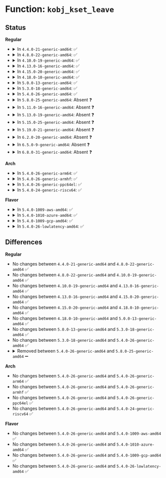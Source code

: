 # Function: <code>kobj_kset_leave</code>

## Status
<b>Regular</b>
<ul>
<li>
<details>
<summary>In <code>4.4.0-21-generic-amd64</code>: ✅</summary>

```c
void kobj_kset_leave(struct kobject * kobj)
```

```json
{
  "name": "kobj_kset_leave",
  "collision_type": "Unique Static",
  "inline_type": "No",
  "funcs": [
    {
      "addr": 18446744071582955520,
      "name": "kobj_kset_leave",
      "external": false,
      "loc": "lib/kobject.c:176",
      "file": "lib/kobject.c",
      "inline": "seen, unknown",
      "caller_inline": [],
      "caller_func": [
        "lib/kobject.c:kobject_del",
        "lib/kobject.c:kobject_add_internal"
      ]
    }
  ],
  "symbols": [
    {
      "addr": 18446744071582955520,
      "name": "kobj_kset_leave",
      "section": ".text",
      "bind": "STB_LOCAL",
      "size": 85
    }
  ]
}
```
</details>
</li>
<li>
<details>
<summary>In <code>4.8.0-22-generic-amd64</code>: ✅</summary>

```c
void kobj_kset_leave(struct kobject * kobj)
```

```json
{
  "name": "kobj_kset_leave",
  "collision_type": "Unique Static",
  "inline_type": "No",
  "funcs": [
    {
      "addr": 18446744071583243248,
      "name": "kobj_kset_leave",
      "external": false,
      "loc": "lib/kobject.c:176",
      "file": "lib/kobject.c",
      "inline": "seen, unknown",
      "caller_inline": [],
      "caller_func": [
        "lib/kobject.c:kobject_del",
        "lib/kobject.c:kobject_add_internal"
      ]
    }
  ],
  "symbols": [
    {
      "addr": 18446744071583243248,
      "name": "kobj_kset_leave",
      "section": ".text",
      "bind": "STB_LOCAL",
      "size": 85
    }
  ]
}
```
</details>
</li>
<li>
<details>
<summary>In <code>4.10.0-19-generic-amd64</code>: ✅</summary>

```c
void kobj_kset_leave(struct kobject * kobj)
```

```json
{
  "name": "kobj_kset_leave",
  "collision_type": "Unique Static",
  "inline_type": "No",
  "funcs": [
    {
      "addr": 18446744071583358560,
      "name": "kobj_kset_leave",
      "external": false,
      "loc": "lib/kobject.c:176",
      "file": "lib/kobject.c",
      "inline": "seen, unknown",
      "caller_inline": [],
      "caller_func": [
        "lib/kobject.c:kobject_del",
        "lib/kobject.c:kobject_add_internal"
      ]
    }
  ],
  "symbols": [
    {
      "addr": 18446744071583358560,
      "name": "kobj_kset_leave",
      "section": ".text",
      "bind": "STB_LOCAL",
      "size": 85
    }
  ]
}
```
</details>
</li>
<li>
<details>
<summary>In <code>4.13.0-16-generic-amd64</code>: ✅</summary>

```c
void kobj_kset_leave(struct kobject * kobj)
```

```json
{
  "name": "kobj_kset_leave",
  "collision_type": "Unique Static",
  "inline_type": "No",
  "funcs": [
    {
      "addr": 18446744071588209280,
      "name": "kobj_kset_leave",
      "external": false,
      "loc": "lib/kobject.c:176",
      "file": "lib/kobject.c",
      "inline": "seen, unknown",
      "caller_inline": [],
      "caller_func": [
        "lib/kobject.c:kobject_add_internal"
      ]
    }
  ],
  "symbols": [
    {
      "addr": 18446744071588209280,
      "name": "kobj_kset_leave",
      "section": ".text",
      "bind": "STB_LOCAL",
      "size": 86
    }
  ]
}
```
</details>
</li>
<li>
<details>
<summary>In <code>4.15.0-20-generic-amd64</code>: ✅</summary>

```c
void kobj_kset_leave(struct kobject * kobj)
```

```json
{
  "name": "kobj_kset_leave",
  "collision_type": "Unique Static",
  "inline_type": "No",
  "funcs": [
    {
      "addr": 18446744071588758320,
      "name": "kobj_kset_leave",
      "external": false,
      "loc": "lib/kobject.c:176",
      "file": "lib/kobject.c",
      "inline": "seen, unknown",
      "caller_inline": [],
      "caller_func": [
        "lib/kobject.c:kobject_add_internal"
      ]
    }
  ],
  "symbols": [
    {
      "addr": 18446744071588758320,
      "name": "kobj_kset_leave",
      "section": ".text",
      "bind": "STB_LOCAL",
      "size": 86
    }
  ]
}
```
</details>
</li>
<li>
<details>
<summary>In <code>4.18.0-10-generic-amd64</code>: ✅</summary>

```c
void kobj_kset_leave(struct kobject * kobj)
```

```json
{
  "name": "kobj_kset_leave",
  "collision_type": "Unique Static",
  "inline_type": "No",
  "funcs": [
    {
      "addr": 18446744071589136464,
      "name": "kobj_kset_leave",
      "external": false,
      "loc": "lib/kobject.c:193",
      "file": "lib/kobject.c",
      "inline": "seen, unknown",
      "caller_inline": [],
      "caller_func": [
        "lib/kobject.c:kobject_add_internal"
      ]
    }
  ],
  "symbols": [
    {
      "addr": 18446744071589136464,
      "name": "kobj_kset_leave",
      "section": ".text",
      "bind": "STB_LOCAL",
      "size": 85
    }
  ]
}
```
</details>
</li>
<li>
<details>
<summary>In <code>5.0.0-13-generic-amd64</code>: ✅</summary>

```c
void kobj_kset_leave(struct kobject * kobj)
```

```json
{
  "name": "kobj_kset_leave",
  "collision_type": "Unique Static",
  "inline_type": "No",
  "funcs": [
    {
      "addr": 18446744071589371504,
      "name": "kobj_kset_leave",
      "external": false,
      "loc": "lib/kobject.c:193",
      "file": "lib/kobject.c",
      "inline": "seen, unknown",
      "caller_inline": [],
      "caller_func": [
        "lib/kobject.c:kobject_add_internal"
      ]
    }
  ],
  "symbols": [
    {
      "addr": 18446744071589371504,
      "name": "kobj_kset_leave",
      "section": ".text",
      "bind": "STB_LOCAL",
      "size": 85
    }
  ]
}
```
</details>
</li>
<li>
<details>
<summary>In <code>5.3.0-18-generic-amd64</code>: ✅</summary>

```c
void kobj_kset_leave(struct kobject * kobj)
```

```json
{
  "name": "kobj_kset_leave",
  "collision_type": "Unique Static",
  "inline_type": "No",
  "funcs": [
    {
      "addr": 18446744071589828288,
      "name": "kobj_kset_leave",
      "external": false,
      "loc": "lib/kobject.c:201",
      "file": "lib/kobject.c",
      "inline": "seen, unknown",
      "caller_inline": [],
      "caller_func": [
        "lib/kobject.c:kobject_del",
        "lib/kobject.c:kobject_add_internal"
      ]
    }
  ],
  "symbols": [
    {
      "addr": 18446744071589828288,
      "name": "kobj_kset_leave",
      "section": ".text",
      "bind": "STB_LOCAL",
      "size": 84
    }
  ]
}
```
</details>
</li>
<li>
<details>
<summary>In <code>5.4.0-26-generic-amd64</code>: ✅</summary>

```c
void kobj_kset_leave(struct kobject * kobj)
```

```json
{
  "name": "kobj_kset_leave",
  "collision_type": "Unique Static",
  "inline_type": "No",
  "funcs": [
    {
      "addr": 18446744071590054432,
      "name": "kobj_kset_leave",
      "external": false,
      "loc": "lib/kobject.c:201",
      "file": "lib/kobject.c",
      "inline": "seen, unknown",
      "caller_inline": [],
      "caller_func": [
        "lib/kobject.c:kobject_del",
        "lib/kobject.c:kobject_add_internal"
      ]
    }
  ],
  "symbols": [
    {
      "addr": 18446744071590054432,
      "name": "kobj_kset_leave",
      "section": ".text",
      "bind": "STB_LOCAL",
      "size": 84
    }
  ]
}
```
</details>
</li>
<li>
<details>
<summary>In <code>5.8.0-25-generic-amd64</code>: Absent ❓</summary>

```json
{
  "name": "kobj_kset_leave",
  "collision_type": "Unique Static",
  "inline_type": "Full",
  "funcs": [
    {
      "addr": 18446744071585049772,
      "name": "kobj_kset_leave",
      "external": false,
      "loc": "lib/kobject.c:201",
      "file": "lib/kobject.c",
      "inline": "not declared, inlined",
      "caller_inline": [
        "lib/kobject.c:__kobject_del",
        "lib/kobject.c:kobject_add_internal"
      ],
      "caller_func": []
    }
  ],
  "symbols": []
}
```
</details>
</li>
<li>
<details>
<summary>In <code>5.11.0-16-generic-amd64</code>: Absent ❓</summary>

```json
{
  "name": "kobj_kset_leave",
  "collision_type": "Unique Static",
  "inline_type": "Full",
  "funcs": [
    {
      "addr": 18446744071585199555,
      "name": "kobj_kset_leave",
      "external": false,
      "loc": "lib/kobject.c:201",
      "file": "lib/kobject.c",
      "inline": "not declared, inlined",
      "caller_inline": [
        "lib/kobject.c:__kobject_del",
        "lib/kobject.c:kobject_add_internal"
      ],
      "caller_func": []
    }
  ],
  "symbols": []
}
```
</details>
</li>
<li>
<details>
<summary>In <code>5.13.0-19-generic-amd64</code>: Absent ❓</summary>

```json
{
  "name": "kobj_kset_leave",
  "collision_type": "Unique Static",
  "inline_type": "Full",
  "funcs": [
    {
      "addr": 18446744071585082627,
      "name": "kobj_kset_leave",
      "external": false,
      "loc": "lib/kobject.c:201",
      "file": "lib/kobject.c",
      "inline": "not declared, inlined",
      "caller_inline": [
        "lib/kobject.c:__kobject_del",
        "lib/kobject.c:kobject_add_internal"
      ],
      "caller_func": []
    }
  ],
  "symbols": []
}
```
</details>
</li>
<li>
<details>
<summary>In <code>5.15.0-25-generic-amd64</code>: Absent ❓</summary>

```json
{
  "name": "kobj_kset_leave",
  "collision_type": "Unique Static",
  "inline_type": "Full",
  "funcs": [
    {
      "addr": 18446744071585529571,
      "name": "kobj_kset_leave",
      "external": false,
      "loc": "lib/kobject.c:201",
      "file": "lib/kobject.c",
      "inline": "not declared, inlined",
      "caller_inline": [
        "lib/kobject.c:__kobject_del",
        "lib/kobject.c:kobject_add_internal"
      ],
      "caller_func": []
    }
  ],
  "symbols": []
}
```
</details>
</li>
<li>
<details>
<summary>In <code>5.19.0-21-generic-amd64</code>: Absent ❓</summary>

```json
{
  "name": "kobj_kset_leave",
  "collision_type": "Unique Static",
  "inline_type": "Full",
  "funcs": [
    {
      "addr": 18446744071586683331,
      "name": "kobj_kset_leave",
      "external": false,
      "loc": "lib/kobject.c:169",
      "file": "lib/kobject.c",
      "inline": "not declared, inlined",
      "caller_inline": [
        "lib/kobject.c:__kobject_del",
        "lib/kobject.c:kobject_add_internal"
      ],
      "caller_func": []
    }
  ],
  "symbols": []
}
```
</details>
</li>
<li>
<details>
<summary>In <code>6.2.0-20-generic-amd64</code>: Absent ❓</summary>

```json
{
  "name": "kobj_kset_leave",
  "collision_type": "Unique Static",
  "inline_type": "Full",
  "funcs": [
    {
      "addr": 18446744071595764115,
      "name": "kobj_kset_leave",
      "external": false,
      "loc": "lib/kobject.c:177",
      "file": "lib/kobject.c",
      "inline": "not declared, inlined",
      "caller_inline": [
        "lib/kobject.c:__kobject_del",
        "lib/kobject.c:kobject_add_internal"
      ],
      "caller_func": []
    }
  ],
  "symbols": []
}
```
</details>
</li>
<li>
<details>
<summary>In <code>6.5.0-9-generic-amd64</code>: Absent ❓</summary>

```json
{
  "name": "kobj_kset_leave",
  "collision_type": "Unique Static",
  "inline_type": "Full",
  "funcs": [
    {
      "addr": 18446744071596288515,
      "name": "kobj_kset_leave",
      "external": false,
      "loc": "lib/kobject.c:179",
      "file": "lib/kobject.c",
      "inline": "not declared, inlined",
      "caller_inline": [
        "lib/kobject.c:__kobject_del",
        "lib/kobject.c:kobject_add_internal"
      ],
      "caller_func": []
    }
  ],
  "symbols": []
}
```
</details>
</li>
<li>
<details>
<summary>In <code>6.8.0-31-generic-amd64</code>: Absent ❓</summary>

```json
{
  "name": "kobj_kset_leave",
  "collision_type": "Unique Static",
  "inline_type": "Full",
  "funcs": [
    {
      "addr": 18446744071597173379,
      "name": "kobj_kset_leave",
      "external": false,
      "loc": "lib/kobject.c:186",
      "file": "lib/kobject.c",
      "inline": "not declared, inlined",
      "caller_inline": [
        "lib/kobject.c:__kobject_del",
        "lib/kobject.c:kobject_add_internal"
      ],
      "caller_func": []
    }
  ],
  "symbols": []
}
```
</details>
</li>
</ul>
<b>Arch</b>
<ul>
<li>
<details>
<summary>In <code>5.4.0-26-generic-arm64</code>: ✅</summary>

```c
void kobj_kset_leave(struct kobject * kobj)
```

```json
{
  "name": "kobj_kset_leave",
  "collision_type": "Unique Static",
  "inline_type": "No",
  "funcs": [
    {
      "addr": 18446603336503831112,
      "name": "kobj_kset_leave",
      "external": false,
      "loc": "lib/kobject.c:201",
      "file": "lib/kobject.c",
      "inline": "seen, unknown",
      "caller_inline": [],
      "caller_func": [
        "lib/kobject.c:kobject_del",
        "lib/kobject.c:kobject_add_internal"
      ]
    }
  ],
  "symbols": [
    {
      "addr": 18446603336503831112,
      "name": "kobj_kset_leave",
      "section": ".text",
      "bind": "STB_LOCAL",
      "size": 168
    }
  ]
}
```
</details>
</li>
<li>
<details>
<summary>In <code>5.4.0-26-generic-armhf</code>: ✅</summary>

```c
void kobj_kset_leave(struct kobject * kobj)
```

```json
{
  "name": "kobj_kset_leave",
  "collision_type": "Unique Static",
  "inline_type": "No",
  "funcs": [
    {
      "addr": 3236450860,
      "name": "kobj_kset_leave",
      "external": false,
      "loc": "lib/kobject.c:201",
      "file": "lib/kobject.c",
      "inline": "seen, unknown",
      "caller_inline": [],
      "caller_func": [
        "lib/kobject.c:kobject_del",
        "lib/kobject.c:kobject_add_internal"
      ]
    }
  ],
  "symbols": [
    {
      "addr": 3236450860,
      "name": "kobj_kset_leave",
      "section": ".text",
      "bind": "STB_LOCAL",
      "size": 104
    }
  ]
}
```
</details>
</li>
<li>
<details>
<summary>In <code>5.4.0-26-generic-ppc64el</code>: ✅</summary>

```c
void kobj_kset_leave(struct kobject * kobj)
```

```json
{
  "name": "kobj_kset_leave",
  "collision_type": "Unique Static",
  "inline_type": "No",
  "funcs": [
    {
      "addr": 13835058055297678128,
      "name": "kobj_kset_leave",
      "external": false,
      "loc": "lib/kobject.c:201",
      "file": "lib/kobject.c",
      "inline": "seen, unknown",
      "caller_inline": [],
      "caller_func": [
        "lib/kobject.c:kobject_del",
        "lib/kobject.c:kobject_add_internal"
      ]
    }
  ],
  "symbols": [
    {
      "addr": 13835058055297678128,
      "name": "kobj_kset_leave",
      "section": ".text",
      "bind": "STB_LOCAL",
      "size": 192
    }
  ]
}
```
</details>
</li>
<li>
<details>
<summary>In <code>5.4.0-24-generic-riscv64</code>: ✅</summary>

```c
void kobj_kset_leave(struct kobject * kobj)
```

```json
{
  "name": "kobj_kset_leave",
  "collision_type": "Unique Static",
  "inline_type": "No",
  "funcs": [
    {
      "addr": 18446743936279723976,
      "name": "kobj_kset_leave",
      "external": false,
      "loc": "lib/kobject.c:201",
      "file": "lib/kobject.c",
      "inline": "seen, unknown",
      "caller_inline": [],
      "caller_func": [
        "lib/kobject.c:kobject_del",
        "lib/kobject.c:kobject_add_internal"
      ]
    }
  ],
  "symbols": [
    {
      "addr": 18446743936279723976,
      "name": "kobj_kset_leave",
      "section": ".text",
      "bind": "STB_LOCAL",
      "size": 130
    }
  ]
}
```
</details>
</li>
</ul>
<b>Flavor</b>
<ul>
<li>
<details>
<summary>In <code>5.4.0-1009-aws-amd64</code>: ✅</summary>

```c
void kobj_kset_leave(struct kobject * kobj)
```

```json
{
  "name": "kobj_kset_leave",
  "collision_type": "Unique Static",
  "inline_type": "No",
  "funcs": [
    {
      "addr": 18446744071589656688,
      "name": "kobj_kset_leave",
      "external": false,
      "loc": "lib/kobject.c:201",
      "file": "lib/kobject.c",
      "inline": "seen, unknown",
      "caller_inline": [],
      "caller_func": [
        "lib/kobject.c:kobject_del",
        "lib/kobject.c:kobject_add_internal"
      ]
    }
  ],
  "symbols": [
    {
      "addr": 18446744071589656688,
      "name": "kobj_kset_leave",
      "section": ".text",
      "bind": "STB_LOCAL",
      "size": 84
    }
  ]
}
```
</details>
</li>
<li>
<details>
<summary>In <code>5.4.0-1010-azure-amd64</code>: ✅</summary>

```c
void kobj_kset_leave(struct kobject * kobj)
```

```json
{
  "name": "kobj_kset_leave",
  "collision_type": "Unique Static",
  "inline_type": "No",
  "funcs": [
    {
      "addr": 18446744071589382512,
      "name": "kobj_kset_leave",
      "external": false,
      "loc": "lib/kobject.c:201",
      "file": "lib/kobject.c",
      "inline": "seen, unknown",
      "caller_inline": [],
      "caller_func": [
        "lib/kobject.c:kobject_del",
        "lib/kobject.c:kobject_add_internal"
      ]
    }
  ],
  "symbols": [
    {
      "addr": 18446744071589382512,
      "name": "kobj_kset_leave",
      "section": ".text",
      "bind": "STB_LOCAL",
      "size": 84
    }
  ]
}
```
</details>
</li>
<li>
<details>
<summary>In <code>5.4.0-1009-gcp-amd64</code>: ✅</summary>

```c
void kobj_kset_leave(struct kobject * kobj)
```

```json
{
  "name": "kobj_kset_leave",
  "collision_type": "Unique Static",
  "inline_type": "No",
  "funcs": [
    {
      "addr": 18446744071590100064,
      "name": "kobj_kset_leave",
      "external": false,
      "loc": "lib/kobject.c:201",
      "file": "lib/kobject.c",
      "inline": "seen, unknown",
      "caller_inline": [],
      "caller_func": [
        "lib/kobject.c:kobject_del",
        "lib/kobject.c:kobject_add_internal"
      ]
    }
  ],
  "symbols": [
    {
      "addr": 18446744071590100064,
      "name": "kobj_kset_leave",
      "section": ".text",
      "bind": "STB_LOCAL",
      "size": 84
    }
  ]
}
```
</details>
</li>
<li>
<details>
<summary>In <code>5.4.0-26-lowlatency-amd64</code>: ✅</summary>

```c
void kobj_kset_leave(struct kobject * kobj)
```

```json
{
  "name": "kobj_kset_leave",
  "collision_type": "Unique Static",
  "inline_type": "No",
  "funcs": [
    {
      "addr": 18446744071590150384,
      "name": "kobj_kset_leave",
      "external": false,
      "loc": "lib/kobject.c:201",
      "file": "lib/kobject.c",
      "inline": "seen, unknown",
      "caller_inline": [],
      "caller_func": [
        "lib/kobject.c:kobject_del",
        "lib/kobject.c:kobject_add_internal"
      ]
    }
  ],
  "symbols": [
    {
      "addr": 18446744071590150384,
      "name": "kobj_kset_leave",
      "section": ".text",
      "bind": "STB_LOCAL",
      "size": 82
    }
  ]
}
```
</details>
</li>
</ul>

## Differences
<b>Regular</b>
<ul>
<li>
No changes between <code>4.4.0-21-generic-amd64</code> and <code>4.8.0-22-generic-amd64</code> ✅
</li>
<li>
No changes between <code>4.8.0-22-generic-amd64</code> and <code>4.10.0-19-generic-amd64</code> ✅
</li>
<li>
No changes between <code>4.10.0-19-generic-amd64</code> and <code>4.13.0-16-generic-amd64</code> ✅
</li>
<li>
No changes between <code>4.13.0-16-generic-amd64</code> and <code>4.15.0-20-generic-amd64</code> ✅
</li>
<li>
No changes between <code>4.15.0-20-generic-amd64</code> and <code>4.18.0-10-generic-amd64</code> ✅
</li>
<li>
No changes between <code>4.18.0-10-generic-amd64</code> and <code>5.0.0-13-generic-amd64</code> ✅
</li>
<li>
No changes between <code>5.0.0-13-generic-amd64</code> and <code>5.3.0-18-generic-amd64</code> ✅
</li>
<li>
No changes between <code>5.3.0-18-generic-amd64</code> and <code>5.4.0-26-generic-amd64</code> ✅
</li>
<li>
<details>
<summary>Removed between <code>5.4.0-26-generic-amd64</code> and <code>5.8.0-25-generic-amd64</code> ➖</summary>

```c
void kobj_kset_leave(struct kobject * kobj)
```
</details>
</li>
</ul>
<b>Arch</b>
<ul>
<li>
No changes between <code>5.4.0-26-generic-amd64</code> and <code>5.4.0-26-generic-arm64</code> ✅
</li>
<li>
No changes between <code>5.4.0-26-generic-amd64</code> and <code>5.4.0-26-generic-armhf</code> ✅
</li>
<li>
No changes between <code>5.4.0-26-generic-amd64</code> and <code>5.4.0-26-generic-ppc64el</code> ✅
</li>
<li>
No changes between <code>5.4.0-26-generic-amd64</code> and <code>5.4.0-24-generic-riscv64</code> ✅
</li>
</ul>
<b>Flavor</b>
<ul>
<li>
No changes between <code>5.4.0-26-generic-amd64</code> and <code>5.4.0-1009-aws-amd64</code> ✅
</li>
<li>
No changes between <code>5.4.0-26-generic-amd64</code> and <code>5.4.0-1010-azure-amd64</code> ✅
</li>
<li>
No changes between <code>5.4.0-26-generic-amd64</code> and <code>5.4.0-1009-gcp-amd64</code> ✅
</li>
<li>
No changes between <code>5.4.0-26-generic-amd64</code> and <code>5.4.0-26-lowlatency-amd64</code> ✅
</li>
</ul>
